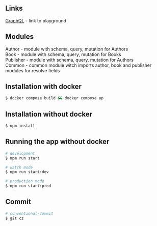 ## Links

[GraphQL](http://localhost:3000/graphql) - link to playground

## Modules

Author - module with schema, query, mutation for Authors<br />
Book - module with schema, query, mutation for Books<br />
Publisher - module with schema, query, mutation for Authors<br />
Common - common module witch imports author, book and publisher modules for resolve fields

## Installation with docker

```bash
$ docker compose build && docker compose up
```

## Installation without docker

```bash
$ npm install
```

## Running the app without docker

```bash
# development
$ npm run start

# watch mode
$ npm run start:dev

# production mode
$ npm run start:prod
```

## Commit

```bash
# conventional-commit
$ git cz
```
